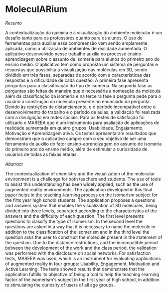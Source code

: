 # MoleculARium
 
*Resumo*

A contextualização da química e a visualização do ambiente molecular é um desafio tanto para os professores quanto para os alunos. O uso de ferramentas para auxiliar essa compreensão vem sendo amplamente aplicada, como a utilização de ambientes de realidade aumentada. O aplicativo desenvolvido nesse trabalho auxilia no processo ensino-aprendizagem sobre o assunto de isomeria para alunos do primeiro ano do ensino médio. O aplicativo tem como proposta um sistema de perguntas e respostas que possibilita a visualização das moléculas em 3D, sendo dividido em três fases, separadas de acordo com a características das respostas e a dificuldade de cada questão. A primeira fase apresenta perguntas para a classificação do tipo de isomeria. Na segunda fase as perguntas são feitas de maneira que é necessária a nomeação da molécula além da classificação da isomeria e na terceira fase a pergunta pede para o usuário a construção da molécula presente no enunciado da pergunta. Devido às restrições de distanciamento, e o período incompatível entre o desenvolvimento do trabalho e o período de aulas, a validação foi realizada com a divulgação em redes sociais. Para os testes de satisfação foi utilizado o MAREEA que é um instrumento para avaliação de aplicações de realidade aumentada em quatro grupos: Usabilidade, Engajamento, Motivação e Aprendizagem ativa. Os testes apresentaram resultados que demonstram que o aplicativo cumpre com o seu objetivo de ser uma ferramenta de auxílio do fator ensino-aprendizagem do assunto de isomeria do primeiro ano do ensino médio, além de estimular a curiosidade de usuários de todas as faixas etárias.

*Abstract*

The contextualization of chemistry and the visualization of the molecular environment is a challenge for both teachers and students. The use of tools to assist this understanding has been widely applied, such as the use of augmented reality environments. The application developed in this final paper  helps in the teaching-learning process on the isomerism subject for the firts year high school students. The application proposes a questions and answers system that enables the visualization of 3D molecules, being divided into three levels, separated according to the characteristics of the answers and the difficulty of each question. The first level presents questions to classify the type of isomerism. In the second level the questions are asked in a way that it is necessary to name the molecule in addition to the classification of the isomerism and in the third level the question asks the user to construct the molecule present in the statement of the question. Due to the distance restrictions, and the incompatible period between the development of the work and the class period, the validation was performed with the disclosure on social networks. For satisfaction tests, MAREEA was used, which is an instrument for evaluating applications of augmented reality in four groups: Usability, Engagement, Motivation and Active Learning. The tests showed results that demonstrate that the application fulfills its objective of being a tool to help the teaching-learning factor of the isomerism's subject in the first year of high school, in addition to stimulating the curiosity of users of all age groups.
